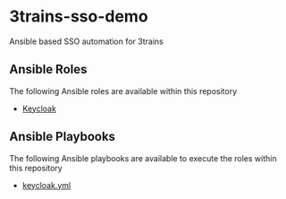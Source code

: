 3trains-sso-demo
============

Ansible based SSO automation for 3trains

## Ansible Roles

The following Ansible roles are available within this repository

* [Keycloak](roles/keycloak)

## Ansible Playbooks

The following Ansible playbooks are available to execute the roles within this repository

* [keycloak.yml](playbooks/keycloak.yml)
